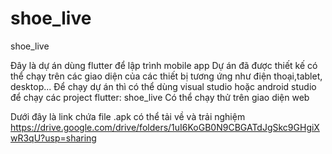 # shoe_live

shoe_live

Đây là dự án dùng flutter để lập trình mobile app
Dự án đã được thiết kế có thể chạy trên các giao diện của các thiết bị tương ứng như điện thoại,tablet, desktop...
Để chạy dự án thì có thể dùng visual studio hoặc android studio để chạy các project flutter: shoe_live
Có thể chạy thử trên giao diện web 

Dưới đây là link chứa file .apk có thể tải về và trải nghiệm 
https://drive.google.com/drive/folders/1uI6KoGB0N9CBGATdJgSkc9GHgiXwR3qU?usp=sharing
